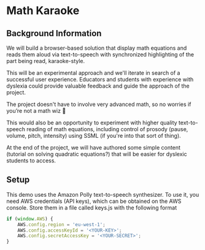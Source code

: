 # Math Karaoke

## Background Information

We will build a browser-based solution that display math equations and reads them aloud via text-to-speech with synchronized highlighting of the part being read, karaoke-style.

This will be an experimental approach and we'll iterate in search of a successful user experience. Educators and students with experience with dyslexia could provide valuable feedback and guide the approach of the project.

The project doesn't have to involve very advanced math, so no worries if you’re not a math wiz :slightly_smiling_face:

This would also be an opportunity to experiment with higher quality text-to-speech reading of math equations, including control of prosody (pause, volume, pitch, intensity) using SSML (if you're into that sort of thing).

At the end of the project, we will have authored some simple content (tutorial on solving quadratic equations?) that will be easier for dyslexic students to access.



## Setup
This demo uses the Amazon Polly text-to-speech synthesizer.
To use it, you need AWS credentials (API keys), which can be obtained on the AWS
console.
Store them in a file called keys.js with the following format
```javascript
if (window.AWS) {
	AWS.config.region = 'eu-west-1';
    AWS.config.accessKeyId = '<YOUR-KEY>';
    AWS.config.secretAccessKey = '<YOUR-SECRET>';
}
```